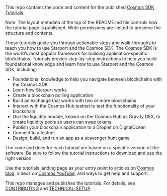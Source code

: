 <!--
layout: LandingPage
tutorials:
tools:
  - title: Cosmos SDK
    description: A framework for building public blockchains.
    links:
      - name: Learn more
        url: https://v1.cosmos.network/sdk
      - name: Documentation
        url: https://docs.cosmos.network/
    image: /cosmos-sdk-icon.svg
  - title: Tendermint Core
    description: Blockchain consensus engine and application interface.
    links:
      - name: Learn more
        url: https://tendermint.com/core/
      - name: Documentation
        url: https://docs.tendermint.com/
    image: /tendermint-icon.svg
  - title: Starport
    description: All-in-one platform to build, launch, and maintain apps on a sovereign and secured blockchain.
    links:
      - name: Learn more
        url: https://starport.com/
      - name: Documentation
        url: https://docs.starport.com/
    image: /starport-icon.svg
  - title: IBC
    description: Industry standard protocol for inter-blockchain communication.
    links:
      - name: Learn more
        url: https://ibcprotocol.org/
      - name: Documentation
        url: https://ibc.cosmos.network/
    image: /ibc-icon.svg
  - title: CosmWasm
    description: Smart contracting platform built for Cosmos ecosystem.
    links:
      - name: Learn more
        url: https://cosmwasm.com/
      - name: Documentation
        url: https://docs.cosmwasm.com/docs/0.16/
    image: /cosmwasm-icon.svg
  - title: Gaia
    description: Software powering Cosmos Hub, the heart of the Cosmos network, and home of the ATOM token.
    links:
      - name: Documentation
        url: https://hub.cosmos.network/
    image: /generic-star-icon.svg
articles:
  - title: Vega Testnet
    date: Monday, November 8
    time: 2
    url: https://interchain-io.medium.com/cosmos-hub-vega-upgrade-testnet-details-e9c5d69a59c
    image: https://i.ytimg.com/vi/GfZjnMchKX0/hq720.jpg
  - title: Tendermint v0.35
    date: Friday, November 5
    time: 4
    url: https://medium.com/tendermint/tendermint-v0-35-introduces-prioritized-mempool-a-makeover-to-the-peer-to-peer-network-more-61eea6ec572d
    image: https://i.ytimg.com/vi/GfZjnMchKX0/hq720.jpg
  - title: Multichain Landscape
    date: Monday, October 4
    time: 9
    url: https://blog.celestia.org/clusters/
    image: https://i.ytimg.com/vi/GfZjnMchKX0/hq720.jpg
-->

This repo contains the code and content for the published [Cosmos SDK Tutorials](https://tutorials.cosmos.network/).

Note: The layout metadata at the top of the README.md file controls how the tutorial page is published. Write permissions are limited to preserve the structure and contents.

These tutorials guide you through actionable steps and walk-throughs to teach you how to use Starport and the Cosmos SDK. The Cosmos SDK is the world’s most popular framework for building application-specific blockchains. Tutorials provide step-by-step instructions to help you build foundational knowledge and learn how to use Starport and the Cosmos SDK, including: 

- Foundational knowledge to help you navigate between blockchains with the Cosmos SDK
- Learn how Starport works
- Create a blockchain polling application
- Build an exchange that works with two or more blockchains
- Interact with the Cosmos Hub testnet to test the functionality of your blockchain
- Use the liquidity module, known on the Cosmos Hub as Gravity DEX, to create liquidity pools so users can swap tokens
- Publish your blockchain application to a Droplet on DigitalOcean
- Connect to a testnet
- Design, build, and run an app as a scavenger hunt game 

The code and docs for each tutorial are based on a specific version of the software. Be sure to follow the tutorial instructions to download and use the right version.

Use the tutorials landing page as your entry point to articles on [Cosmos blog](https://blog.cosmos.network/), videos on [Cosmos YouTube](https://www.youtube.com/c/CosmosProject/videos), and ways to get help and support. 


This repo manages and publishes the tutorials. For details, see [CONTRIBUTING](CONTRIBUTING.md) and [TECHNICAL-SETUP](TECHNICAL-SETUP.md). 
